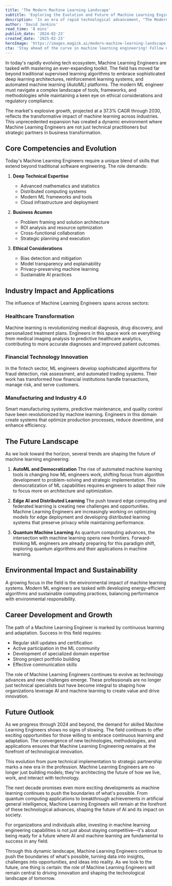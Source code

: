 ```yaml
---
title: 'The Modern Machine Learning Landscape'
subtitle: 'Exploring the Evolution and Future of Machine Learning Engineering'
description: 'In an era of rapid technological advancement, "The Modern Machine Learning Landscape" delves into the expanding role of Machine Learning Engineers. Discover how ML engineers are becoming strategic business partners by mastering diverse AI tools, frameworks, and addressing ethical considerations.'
author: 'David Jenkins'
read_time: '8 mins'
publish_date: '2024-02-23'
created_date: '2025-02-23'
heroImage: 'https://images.magick.ai/modern-machine-learning-landscape.jpg'
cta: 'Stay ahead of the curve in machine learning engineering! Follow us on LinkedIn for daily insights into AI innovation, industry trends, and career opportunities in this dynamic field.'
---
```


In today's rapidly evolving tech ecosystem, Machine Learning Engineers are tasked with mastering an ever-expanding toolkit. The field has moved far beyond traditional supervised learning algorithms to embrace sophisticated deep learning architectures, reinforcement learning systems, and automated machine learning (AutoML) platforms. The modern ML engineer must navigate a complex landscape of tools, frameworks, and methodologies while maintaining a keen eye on ethical considerations and regulatory compliance.

The market's explosive growth, projected at a 37.3% CAGR through 2030, reflects the transformative impact of machine learning across industries. This unprecedented expansion has created a dynamic environment where Machine Learning Engineers are not just technical practitioners but strategic partners in business transformation.

## Core Competencies and Evolution

Today's Machine Learning Engineers require a unique blend of skills that extend beyond traditional software engineering. The role demands:

1. **Deep Technical Expertise**
   - Advanced mathematics and statistics
   - Distributed computing systems
   - Modern ML frameworks and tools
   - Cloud infrastructure and deployment 

2. **Business Acumen**
   - Problem framing and solution architecture
   - ROI analysis and resource optimization
   - Cross-functional collaboration
   - Strategic planning and execution

3. **Ethical Considerations**
   - Bias detection and mitigation
   - Model transparency and explainability
   - Privacy-preserving machine learning
   - Sustainable AI practices

## Industry Impact and Applications

The influence of Machine Learning Engineers spans across sectors:

### Healthcare Transformation
Machine learning is revolutionizing medical diagnosis, drug discovery, and personalized treatment plans. Engineers in this space work on everything from medical imaging analysis to predictive healthcare analytics, contributing to more accurate diagnoses and improved patient outcomes.

### Financial Technology Innovation
In the fintech sector, ML engineers develop sophisticated algorithms for fraud detection, risk assessment, and automated trading systems. Their work has transformed how financial institutions handle transactions, manage risk, and serve customers.

### Manufacturing and Industry 4.0
Smart manufacturing systems, predictive maintenance, and quality control have been revolutionized by machine learning. Engineers in this domain create systems that optimize production processes, reduce downtime, and enhance efficiency.

## The Future Landscape

As we look toward the horizon, several trends are shaping the future of machine learning engineering:

1. **AutoML and Democratization**
   The rise of automated machine learning tools is changing how ML engineers work, shifting focus from algorithm development to problem-solving and strategic implementation. This democratization of ML capabilities requires engineers to adapt their role to focus more on architecture and optimization.

2. **Edge AI and Distributed Learning**
   The push toward edge computing and federated learning is creating new challenges and opportunities. Machine Learning Engineers are increasingly working on optimizing models for edge deployment and developing distributed learning systems that preserve privacy while maintaining performance.

3. **Quantum Machine Learning**
   As quantum computing advances, the intersection with machine learning opens new frontiers. Forward-thinking ML engineers are already preparing for this paradigm shift, exploring quantum algorithms and their applications in machine learning.

## Environmental Impact and Sustainability

A growing focus in the field is the environmental impact of machine learning systems. Modern ML engineers are tasked with developing energy-efficient algorithms and sustainable computing practices, balancing performance with environmental responsibility.

## Career Development and Growth

The path of a Machine Learning Engineer is marked by continuous learning and adaptation. Success in this field requires:

- Regular skill updates and certification
- Active participation in the ML community
- Development of specialized domain expertise
- Strong project portfolio building
- Effective communication skills

The role of Machine Learning Engineers continues to evolve as technology advances and new challenges emerge. These professionals are no longer just technical specialists but have become integral to shaping how organizations leverage AI and machine learning to create value and drive innovation.

## Future Outlook

As we progress through 2024 and beyond, the demand for skilled Machine Learning Engineers shows no signs of slowing. The field continues to offer exciting opportunities for those willing to embrace continuous learning and adaptation. The convergence of new technologies, methodologies, and applications ensures that Machine Learning Engineering remains at the forefront of technological innovation.

This evolution from pure technical implementation to strategic partnership marks a new era in the profession. Machine Learning Engineers are no longer just building models; they're architecting the future of how we live, work, and interact with technology.

The next decade promises even more exciting developments as machine learning continues to push the boundaries of what's possible. From quantum computing applications to breakthrough achievements in artificial general intelligence, Machine Learning Engineers will remain at the forefront of these technological advances, shaping the future of AI and its impact on society.

For organizations and individuals alike, investing in machine learning engineering capabilities is not just about staying competitive—it's about being ready for a future where AI and machine learning are fundamental to success in any field.

Through this dynamic landscape, Machine Learning Engineers continue to push the boundaries of what's possible, turning data into insights, challenges into opportunities, and ideas into reality. As we look to the future, one thing is certain: the role of Machine Learning Engineers will remain central to driving innovation and shaping the technological landscape of tomorrow.